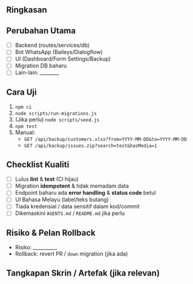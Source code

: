 ## Ringkasan
<!-- Terangkan tujuan PR ini secara ringkas (BM). -->

## Perubahan Utama
- [ ] Backend (routes/services/db)
- [ ] Bot WhatsApp (Baileys/Dialogflow)
- [ ] UI (Dashboard/Form Settings/Backup)
- [ ] Migration DB baharu
- [ ] Lain-lain: ________

## Cara Uji
1. `npm ci`
2. `node scripts/run-migrations.js`
3. (Jika perlu) `node scripts/seed.js`
4. `npm test`
5. Manual:
   - `GET /api/backup/customers.xlsx?from=YYYY-MM-DD&to=YYYY-MM-DD`
   - `GET /api/backup/issues.zip?search=test&hasMedia=1`

## Checklist Kualiti
- [ ] Lulus **lint** & **test** (CI hijau)
- [ ] Migration **idempotent** & tidak memadam data
- [ ] Endpoint baharu ada **error handling** & **status code** betul
- [ ] UI Bahasa Melayu (label/teks butang)
- [ ] Tiada kredensial / data sensitif dalam kod/commit
- [ ] Dikemaskini `AGENTS.md` / `README.md` jika perlu

## Risiko & Pelan Rollback
- Risiko: __________
- Rollback: revert PR / `down` migration (jika ada)

## Tangkapan Skrin / Artefak (jika relevan)
<!-- Letak screenshot/loom/zip contoh export -->
